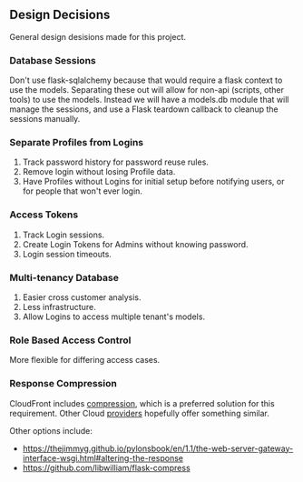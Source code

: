 ## Design Decisions

General design desisions made for this project.

### Database Sessions

Don't use flask-sqlalchemy because that would require a flask context to use the models. Separating these out will allow for non-api (scripts, other tools) to use the models. Instead we will have a models.db module that will manage the sessions, and use a Flask teardown callback to cleanup the sessions manually.

### Separate Profiles from Logins

1. Track password history for password reuse rules.
2. Remove login without losing Profile data.
3. Have Profiles without Logins for initial setup before notifying users, or for people that won't ever login.

### Access Tokens

1. Track Login sessions.
2. Create Login Tokens for Admins without knowing password.
3. Login session timeouts.

### Multi-tenancy Database

1. Easier cross customer analysis.
2. Less infrastructure.
3. Allow Logins to access multiple tenant's models.

### Role Based Access Control

More flexible for differing access cases.

### Response Compression

CloudFront includes [compression](https://aws.amazon.com/blogs/aws/new-gzip-compression-support-for-amazon-cloudfront/), which is a preferred solution for this requirement. Other Cloud [providers](https://cloud.google.com/appengine/kb/#compression) hopefully offer something similar.

Other options include:

* https://thejimmyg.github.io/pylonsbook/en/1.1/the-web-server-gateway-interface-wsgi.html#altering-the-response
* https://github.com/libwilliam/flask-compress
